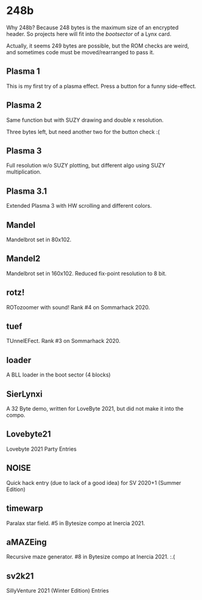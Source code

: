 # 248b

Why 248b? Because 248 bytes is the maximum size of an encrypted header.
So projects here will fit into the _bootsector_ of a Lynx card.

Actually, it seems 249 bytes are possible, but the ROM checks are weird, and
sometimes code must be moved/rearranged to pass it.

## Plasma 1

This is my first try of a plasma effect. Press a button for a funny side-effect.

## Plasma 2

Same function but with SUZY drawing and double x resolution.

Three bytes left, but need another two for the button check :(

## Plasma 3

Full resolution w/o SUZY plotting, but different algo using SUZY multiplication.

## Plasma 3.1

Extended Plasma 3 with HW scrolling and different colors.

## Mandel

Mandelbrot set in 80x102.

## Mandel2

Mandelbrot set in 160x102. Reduced fix-point resolution to 8 bit.

## rotz!

ROTozoomer with sound! Rank #4 on Sommarhack 2020.

## tuef

TUnnelEFect. Rank #3 on Sommarhack 2020.

## loader

A BLL loader in the boot sector (4 blocks)

## SierLynxi

A 32 Byte demo, written for LoveByte 2021, but did not make it into the compo.

## Lovebyte21

Lovebyte 2021 Party Entries

## NOISE

Quick hack entry (due to lack of a good idea) for SV 2020+1 (Summer Edition)

## timewarp

Paralax star field. #5 in Bytesize compo at Inercia 2021.

## aMAZEing

Recursive maze generator. #8 in Bytesize compo at Inercia 2021. :.(

## sv2k21

SillyVenture 2021 (Winter Edition) Entries

